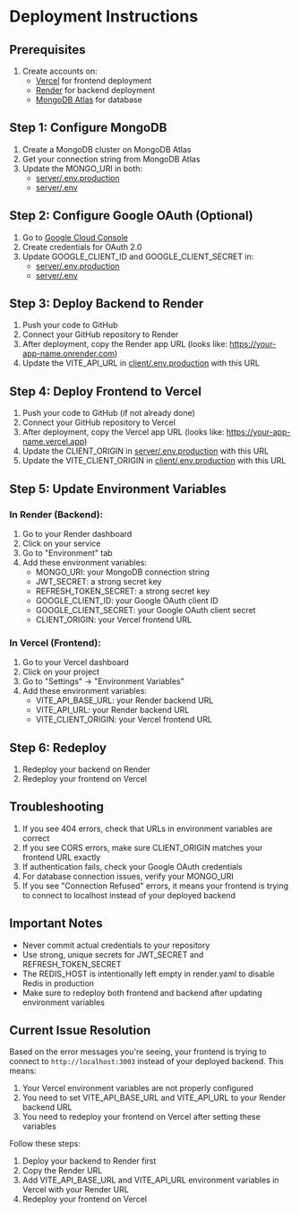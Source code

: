 # Deployment Instructions

## Prerequisites
1. Create accounts on:
   - [Vercel](https://vercel.com/) for frontend deployment
   - [Render](https://render.com/) for backend deployment
   - [MongoDB Atlas](https://www.mongodb.com/cloud/atlas) for database

## Step 1: Configure MongoDB
1. Create a MongoDB cluster on MongoDB Atlas
2. Get your connection string from MongoDB Atlas
3. Update the MONGO_URI in both:
   - [server/.env.production](file:///C:/Users/Chiranjeevi%20PK/Desktop/course-review-project/server/.env.production)
   - [server/.env](file:///C:/Users/Chiranjeevi%20PK/Desktop/course-review-project/server/.env)

## Step 2: Configure Google OAuth (Optional)
1. Go to [Google Cloud Console](https://console.cloud.google.com/)
2. Create credentials for OAuth 2.0
3. Update GOOGLE_CLIENT_ID and GOOGLE_CLIENT_SECRET in:
   - [server/.env.production](file:///C:/Users/Chiranjeevi%20PK/Desktop/course-review-project/server/.env.production)
   - [server/.env](file:///C:/Users/Chiranjeevi%20PK/Desktop/course-review-project/server/.env)

## Step 3: Deploy Backend to Render
1. Push your code to GitHub
2. Connect your GitHub repository to Render
3. After deployment, copy the Render app URL (looks like: https://your-app-name.onrender.com)
4. Update the VITE_API_URL in [client/.env.production](file:///C:/Users/Chiranjeevi%20PK/Desktop/course-review-project/client/.env.production) with this URL

## Step 4: Deploy Frontend to Vercel
1. Push your code to GitHub (if not already done)
2. Connect your GitHub repository to Vercel
3. After deployment, copy the Vercel app URL (looks like: https://your-app-name.vercel.app)
4. Update the CLIENT_ORIGIN in [server/.env.production](file:///C:/Users/Chiranjeevi%20PK/Desktop/course-review-project/server/.env.production) with this URL
5. Update the VITE_CLIENT_ORIGIN in [client/.env.production](file:///C:/Users/Chiranjeevi%20PK/Desktop/course-review-project/client/.env.production) with this URL

## Step 5: Update Environment Variables
### In Render (Backend):
1. Go to your Render dashboard
2. Click on your service
3. Go to "Environment" tab
4. Add these environment variables:
   - MONGO_URI: your MongoDB connection string
   - JWT_SECRET: a strong secret key
   - REFRESH_TOKEN_SECRET: a strong secret key
   - GOOGLE_CLIENT_ID: your Google OAuth client ID
   - GOOGLE_CLIENT_SECRET: your Google OAuth client secret
   - CLIENT_ORIGIN: your Vercel frontend URL

### In Vercel (Frontend):
1. Go to your Vercel dashboard
2. Click on your project
3. Go to "Settings" → "Environment Variables"
4. Add these environment variables:
   - VITE_API_BASE_URL: your Render backend URL
   - VITE_API_URL: your Render backend URL
   - VITE_CLIENT_ORIGIN: your Vercel frontend URL

## Step 6: Redeploy
1. Redeploy your backend on Render
2. Redeploy your frontend on Vercel

## Troubleshooting
1. If you see 404 errors, check that URLs in environment variables are correct
2. If you see CORS errors, make sure CLIENT_ORIGIN matches your frontend URL exactly
3. If authentication fails, check your Google OAuth credentials
4. For database connection issues, verify your MONGO_URI
5. If you see "Connection Refused" errors, it means your frontend is trying to connect to localhost instead of your deployed backend

## Important Notes
- Never commit actual credentials to your repository
- Use strong, unique secrets for JWT_SECRET and REFRESH_TOKEN_SECRET
- The REDIS_HOST is intentionally left empty in render.yaml to disable Redis in production
- Make sure to redeploy both frontend and backend after updating environment variables

## Current Issue Resolution
Based on the error messages you're seeing, your frontend is trying to connect to `http://localhost:3003` instead of your deployed backend. This means:

1. Your Vercel environment variables are not properly configured
2. You need to set VITE_API_BASE_URL and VITE_API_URL to your Render backend URL
3. You need to redeploy your frontend on Vercel after setting these variables

Follow these steps:
1. Deploy your backend to Render first
2. Copy the Render URL
3. Add VITE_API_BASE_URL and VITE_API_URL environment variables in Vercel with your Render URL
4. Redeploy your frontend on Vercel